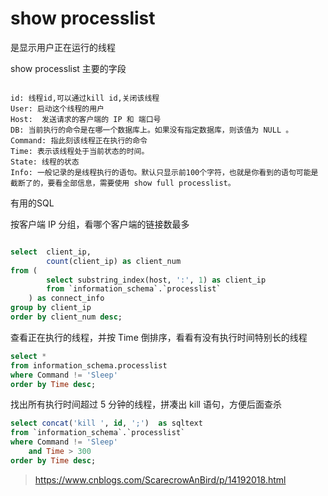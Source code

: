 # show processlist

 是显示用户正在运行的线程

show processlist 主要的字段
```

id: 线程id,可以通过kill id,关闭该线程
User: 启动这个线程的用户
Host:  发送请求的客户端的 IP 和 端口号
DB: 当前执行的命令是在哪一个数据库上。如果没有指定数据库，则该值为 NULL 。
Command: 指此刻该线程正在执行的命令
Time: 表示该线程处于当前状态的时间。
State: 线程的状态
Info: 一般记录的是线程执行的语句。默认只显示前100个字符，也就是你看到的语句可能是截断了的，要看全部信息，需要使用 show full processlist。

```

有用的SQL

按客户端 IP 分组，看哪个客户端的链接数最多
```sql

select  client_ip, 
        count(client_ip) as client_num 
from ( 
        select substring_index(host, ':', 1) as client_ip 
        from `information_schema`.`processlist` 
    ) as connect_info 
group by client_ip 
order by client_num desc;
```

查看正在执行的线程，并按 Time 倒排序，看看有没有执行时间特别长的线程
```sql
select * 
from information_schema.processlist 
where Command != 'Sleep' 
order by Time desc;
```

找出所有执行时间超过 5 分钟的线程，拼凑出 kill 语句，方便后面查杀
```sql
select concat('kill ', id, ';')  as sqltext
from `information_schema`.`processlist` 
where Command != 'Sleep' 
    and Time > 300 
order by Time desc;
```


> https://www.cnblogs.com/ScarecrowAnBird/p/14192018.html